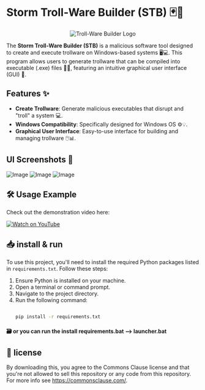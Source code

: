 
# Storm Troll-Ware Builder (STB) 🃏🚨

<p align="center">
  <img src="https://imgur.com/HHlASHV.png" alt="Troll-Ware Builder Logo">
</p>

The **Storm Troll-Ware Builder (STB)** is a malicious software tool designed to create and execute trollware on Windows-based systems 🖥️💻. This program allows users to generate trollware that can be compiled into executable (.exe) files 🔨💥, featuring an intuitive graphical user interface (GUI) 🎨.

## Features ✨
- **Create Trollware**: Generate malicious executables that disrupt and "troll" a system 💻.
- **Windows Compatibility**: Specifically designed for Windows OS ⚙️💡.
- **Graphical User Interface**: Easy-to-use interface for building and managing trollware 🖱️📊.

## UI Screenshots 📸
![Image](https://github.com/user-attachments/assets/a48baf58-7ce2-4cdf-8ae6-24b66de40e85)
![Image](https://github.com/user-attachments/assets/03fe5e0a-bacd-4837-945f-9220300e3360)
![Image](https://github.com/user-attachments/assets/e0d8bebb-0c2e-434c-b658-4463d582fc3a)
## 🛠️ Usage Example

Check out the demonstration video here:  

[![Watch on YouTube]()](https://youtu.be/NlJVZS8tU6I)


## 📥 install & run

To use this project, you'll need to install the required Python packages listed in `requirements.txt`. Follow these steps:

1. Ensure Python is installed on your machine.
2. Open a terminal or command prompt.
3. Navigate to the project directory.
4. Run the following command:
   ```bash
   
   pip install -r requirements.txt
   
   ```
   
#### 🗃️ or you can run the install requirements.bat --> launcher.bat

## 💼 license

By downloading this, you agree to the Commons Clause license and that you're not allowed to sell this repository or any code from this repository. For more info see https://commonsclause.com/.
